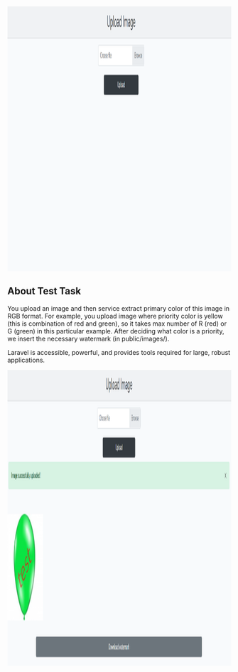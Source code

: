 <p style="text-align: center"><img src="/public/images/file-upload-page.png" width="1000" height="596" alt="Upload image page"></p>

## About Test Task

You upload an image and then service extract primary color of this image in RGB format. For example, you upload image where priority color is yellow (this is combination of red and green), so it takes max number of R (red) or G (green) in this particular example. After deciding what color is a priority, we insert the necessary watermark (in public/images/).

Laravel is accessible, powerful, and provides tools required for large, robust applications.

<p style="text-align: center"><img src="/public/images/watermark-result.png" width="1500"  height="666" alt="Result of watermark"></p>
